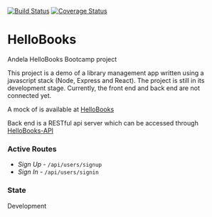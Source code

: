 [![Build Status](https://travis-ci.org/idrisadetunmbi/HelloBooks.svg?branch=server-development)](https://travis-ci.org/idrisadetunmbi/HelloBooks) [![Coverage Status](https://coveralls.io/repos/github/idrisadetunmbi/HelloBooks/badge.svg?branch=server-development)](https://coveralls.io/github/idrisadetunmbi/HelloBooks?branch=server-development)


# HelloBooks
Andela HelloBooks Bootcamp project

This project is a demo of a library management app written using a javascript stack (Node, Express and React). The project is still in its development stage. Currently, the front end and back end are not connected yet. 

A mock of is available at [HelloBooks](https://idrisadetunmbi.github.io/HelloBooks/)

Back end is a RESTful api server which can be accessed through [HelloBooks-API](https://hellobooks-rest.herokuapp.com/)

### Active Routes
- _Sign Up_ - `/api/users/signup`
- _Sign In_ - `/api/users/signin`
### State
Development
